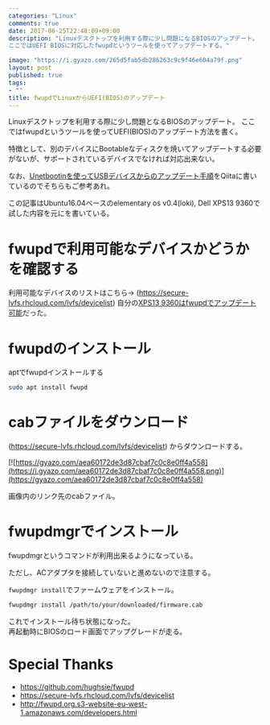 ```yaml
---
categories: "Linux"
comments: true
date: 2017-06-25T22:48:09+09:00
description: "Linuxデスクトップを利用する際に少し問題になるBIOSのアップデート。
ここではUEFI BIOSに対応したfwupdというツールを使ってアップデートする。"

image: "https://i.gyazo.com/265d5fab5db286263c9c9f46e604a79f.png"
layout: post
published: true
tags:
- ""
title: fwupdでLinuxからUEFI(BIOS)のアップデート
---
```


Linuxデスクトップを利用する際に少し問題となるBIOSのアップデート。
ここではfwupdというツールを使ってUEFI(BIOS)のアップデート方法を書く。


特徴として、別のデバイスにBootableなディスクを焼いてアップデートする必要がないが、サポートされているデバイスでなければ対応出来ない。

なお、[Unetbootinを使ってUSBデバイスからのアップデート手順](http://qiita.com/iberianpig@github/items/92d6684be74e708203d6)をQiitaに書いているのでそちらもご参考あれ。

この記事はUbuntu16.04ベースのelementary os v0.4(loki), Dell XPS13 9360で試した内容を元にを書いている。

# fwupdで利用可能なデバイスかどうかを確認する

利用可能なデバイスのリストはこちら→ (https://secure-lvfs.rhcloud.com/lvfs/devicelist)
自分の[XPS13 9360はfwupdでアップデート可能](https://secure-lvfs.rhcloud.com/lvfs/device/5ffdbc0d-f340-441c-a803-8439c8c0ae10)だった。

# fwupdのインストール

aptでfwupdインストールする

```bash
sudo apt install fwupd
```

# cabファイルをダウンロード

(https://secure-lvfs.rhcloud.com/lvfs/devicelist) からダウンロードする。

[![https://gyazo.com/aea60172de3d87cbaf7c0c8e0ff4a558](https://i.gyazo.com/aea60172de3d87cbaf7c0c8e0ff4a558.png)](https://gyazo.com/aea60172de3d87cbaf7c0c8e0ff4a558)

画像内のリンク先のcabファイル。

# fwupdmgrでインストール

fwupdmgrというコマンドが利用出来るようになっている。

ただし、ACアダプタを接続していないと進めないので注意する。

`fwupdmgr install`でファームウェアをインストール。

```bash
fwupdmgr install /path/to/your/downloaded/firmware.cab
```

これでインストール待ち状態になった。  
再起動時にBIOSのロード画面でアップグレードが走る。

# Special Thanks

* https://github.com/hughsie/fwupd
* https://secure-lvfs.rhcloud.com/lvfs/devicelist
* http://fwupd.org.s3-website-eu-west-1.amazonaws.com/developers.html

